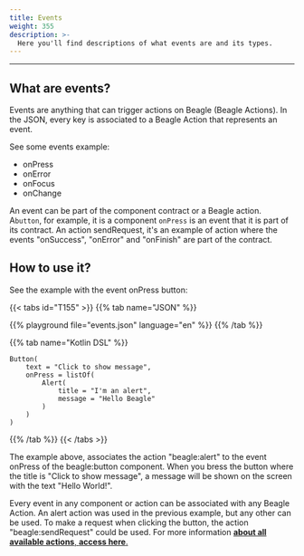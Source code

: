 ```yaml
---
title: Events
weight: 355
description: >-
  Here you'll find descriptions of what events are and its types.
---
```


---

## What are events?

Events are anything that can trigger actions on Beagle \(Beagle Actions\). In the JSON, every key is associated to a Beagle Action that represents an event.

See some events example: 

* onPress
* onError
* onFocus
* onChange

An event can be part of the component contract or a Beagle action. A`button`, for example, it is a component `onPress` is an event that it is part of its contract. An action sendRequest, it's an example of action where the events "onSuccess", "onError" and "onFinish" are part of the contract. 

## How to use it?

See the example with the event onPress button: 

{{< tabs id="T155" >}}
{{% tab name="JSON" %}}
<!-- json-playground:events.json
{
  "_beagleComponent_" : "beagle:button",
  "text" : "Click to show message",
  "onPress" : [ {
    "_beagleAction_" : "beagle:alert",
    "title" : "Sou um alert",
    "message" : "Hello Beagle"
  } ]
}
-->
{{% playground file="events.json" language="en" %}}
{{% /tab %}}

{{% tab name="Kotlin DSL" %}}
```text
Button(
    text = "Click to show message",
    onPress = listOf(
        Alert(
            title = "I'm an alert",
            message = "Hello Beagle"
        )
    )
)
```
{{% /tab %}}
{{< /tabs >}}

The example above, associates the action "beagle:alert" to the event onPress of the beagle:button component. When you bress the button where the title is "Click to show message", a message will be shown on the screen with the text "Hello World!". 

Every event in any component or action can be associated with any Beagle Action. An alert action was used in the previous example, but any other can be used. To make a request when clicking the button, the action "beagle:sendRequest" could be used. For more information [**about all available actions**, **access here**.](/api/actions)
